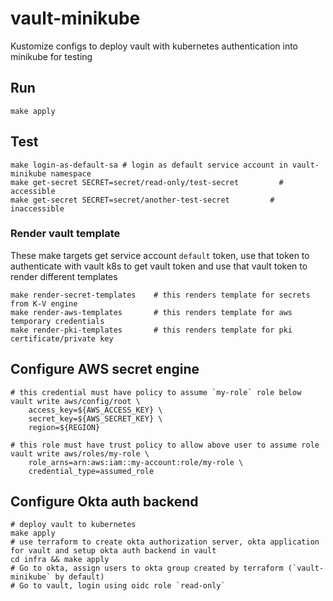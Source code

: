 # vault-minikube

Kustomize configs to deploy vault with kubernetes authentication into minikube for testing

## Run

```shell
make apply
```

## Test

```shell
make login-as-default-sa # login as default service account in vault-minikube namespace
make get-secret SECRET=secret/read-only/test-secret         # accessible
make get-secret SECRET=secret/another-test-secret         # inaccessible
```

### Render vault template

These make targets get service account `default` token, use that token to authenticate with vault k8s to get vault token and use that vault token to render different templates

```shell
make render-secret-templates    # this renders template for secrets from K-V engine
make render-aws-templates       # this renders template for aws temporary credentials
make render-pki-templates       # this renders template for pki certificate/private key
```

## Configure AWS secret engine

```shell
# this credential must have policy to assume `my-role` role below
vault write aws/config/root \
    access_key=${AWS_ACCESS_KEY} \
    secret_key=${AWS_SECRET_KEY} \
    region=${REGION}

# this role must have trust policy to allow above user to assume role
vault write aws/roles/my-role \
    role_arns=arn:aws:iam::my-account:role/my-role \
    credential_type=assumed_role
```

## Configure Okta auth backend

```shell
# deploy vault to kubernetes
make apply
# use terraform to create okta authorization server, okta application for vault and setup okta auth backend in vault
cd infra && make apply
# Go to okta, assign users to okta group created by terraform (`vault-minikube` by default)
# Go to vault, login using oidc role `read-only`
```
